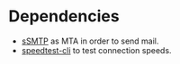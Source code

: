 # Dependencies
* [sSMTP](https://wiki.debian.org/sSMTP) as MTA in order to send mail. 
* [speedtest-cli](https://github.com/sivel/speedtest-cli) to test connection speeds.


